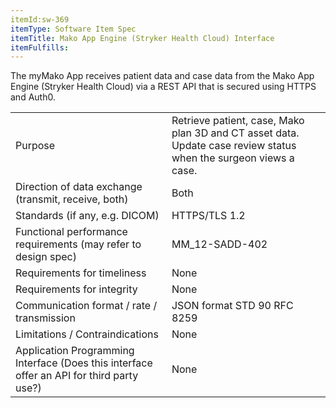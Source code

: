 ```yaml
---
itemId:sw-369
itemType: Software Item Spec
itemTitle: Mako App Engine (Stryker Health Cloud) Interface
itemFulfills: 
---
```

The myMako App receives patient data and case data from the Mako App Engine (Stryker Health Cloud) via a REST API that is secured using HTTPS and Auth0.

|     |    |
|---------|--------------|
| Purpose | Retrieve patient, case, Mako plan 3D and CT asset data. Update case review status when the surgeon views a case. | 
| Direction of data exchange (transmit, receive, both) | Both | 
| Standards (if any, e.g. DICOM) | HTTPS/TLS 1.2 |
| Functional performance requirements (may refer to design spec) | MM_12-SADD-402 |
| Requirements for timeliness | None |
| Requirements for integrity | None |
| Communication format / rate / transmission  | JSON format STD 90 RFC 8259 |
| Limitations / Contraindications | None |
| Application Programming Interface (Does this interface offer an API for third party use?) | None |


 